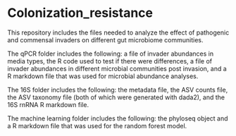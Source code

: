 # Colonization_resistance

This repository includes the files needed to analyze the effect of pathogenic and commensal invaders on different gut microbiome communities. 

The qPCR folder includes the following: a file of invader abundances in media types, the R code used to test if there were differences, a file of invader abundances in different microbial communities post invasion, and a R markdown file that was used for microbial abundance analyses. 

The 16S folder includes the following: the metadata file, the ASV counts file, the ASV taxonomy file (both of which were generated with dada2), and the 16S rnRNA R markdown file.

The machine learning folder includes the following: the phyloseq object and a R markdown file that was used for the random forest model. 
